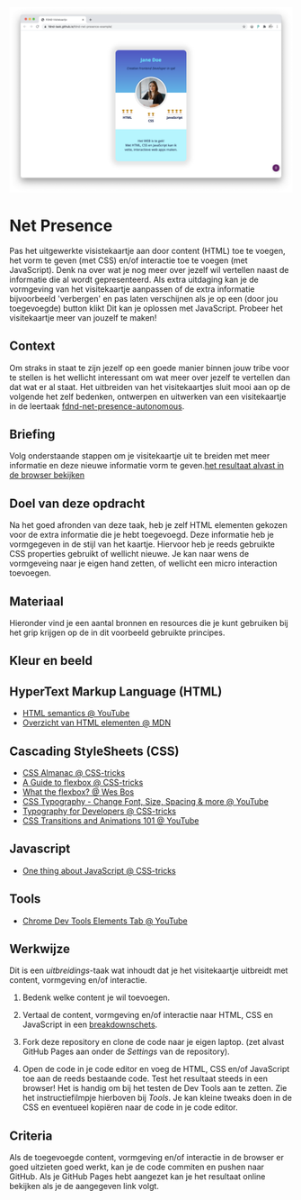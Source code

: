 ![Visitekaartje](VisitekaartjeChrome.png "Visitekaartje")

# Net Presence
Pas het uitgewerkte visistekaartje aan door content (HTML) toe te voegen, het vorm te geven (met CSS) en/of interactie toe te voegen (met JavaScript). Denk na over wat je nog meer over jezelf wil vertellen naast de informatie die al wordt gepresenteerd. Als extra uitdaging kan je de vormgeving van het visitekaartje aanpassen of de extra informatie bijvoorbeeld 'verbergen' en pas laten verschijnen als je op een (door jou toegevoegde) button klikt Dit kan je oplossen met JavaScript. Probeer het visitekaartje meer van jouzelf te maken!

## Context
Om straks in staat te zijn jezelf op een goede manier binnen jouw tribe voor te stellen is het wellicht interessant om wat meer over jezelf te vertellen dan dat wat er al staat. Het uitbreiden van het visitekaartjes sluit mooi aan op de volgende het zelf bedenken, ontwerpen en uitwerken van een visitekaartje in de leertaak [fdnd-net-presence-autonomous](https://github.com/fdnd-task/fdnd-net-presence-autonomous).

## Briefing
Volg onderstaande stappen om je visitekaartje uit te breiden met meer informatie en deze nieuwe informatie vorm te geven.[het resultaat alvast in de browser bekijken](https://fdnd-task.github.io/fdnd-net-presence-extension/) 

## Doel van deze opdracht
Na het goed afronden van deze taak, heb je zelf HTML elementen gekozen voor de extra informatie die je hebt toegevoegd. Deze informatie heb je vormgegeven in de stijl van het kaartje. Hiervoor heb je reeds gebruikte CSS properties gebruikt of wellicht nieuwe. Je kan naar wens de vormgeveing naar je eigen hand zetten, of wellicht een micro interaction toevoegen.

## Materiaal
Hieronder vind je een aantal bronnen en resources die je kunt gebruiken bij het grip krijgen op de in dit voorbeeld gebruikte principes.

## Kleur en beeld

## HyperText Markup Language (HTML)
- [HTML semantics @ YouTube](https://www.youtube.com/watch?v=n9T2B91hHRM)
- [Overzicht van HTML elementen @ MDN](https://developer.mozilla.org/nl/docs/Web/HTML/Element)

## Cascading StyleSheets (CSS)
- [CSS Almanac @ CSS-tricks](https://css-tricks.com/almanac/)
- [A Guide to flexbox @ CSS-tricks](https://css-tricks.com/snippets/css/a-guide-to-flexbox/)
- [What the flexbox? @ Wes Bos](https://flexbox.io/)
- [CSS Typography - Change Font, Size, Spacing & more @ YouTube](https://www.youtube.com/watch?v=RNakAX3rVVw)
- [Typography for Developers @ CSS-tricks](https://css-tricks.com/typography-for-developers/)
- [CSS Transitions and Animations 101 @ YouTube](https://www.youtube.com/watch?v=n9T2B91hHRM)

## Javascript
- [One thing about JavaScript @ CSS-tricks](https://css-tricks.com/video-screencasts/150-hey-designers-know-one-thing-javascript-recommend/)

## Tools
- [Chrome Dev Tools Elements Tab @ YouTube](https://www.youtube.com/watch?v=Z3HGJsNLQ1E)

## Werkwijze
Dit is een *uitbreidings*-taak wat inhoudt dat je het visitekaartje uitbreidt met content, vormgeving en/of interactie. 


1. Bedenk welke content je wil toevoegen.

2. Vertaal de content, vormgeving en/of interactie naar HTML, CSS en JavaScript in een [breakdownschets](...).

3. Fork deze repository en clone de code naar je eigen laptop. (zet alvast GitHub Pages aan onder de *Settings* van de repository).

4. Open de code in je code editor en voeg de HTML, CSS en/of JavaScript toe aan de reeds bestaande code. Test het resultaat steeds in een browser! Het is handig om bij het testen de Dev Tools aan te zetten. Zie het instructiefilmpje hierboven bij *Tools*. Je kan kleine tweaks doen in de CSS en eventueel kopiëren naar de code in je code editor.

## Criteria
Als de toegevoegde content, vormgeving en/of interactie in de browser er goed uitzieten goed werkt, kan je de code commiten en pushen naar GitHub. Als je GitHub Pages hebt aangezet kan je het resultaat online bekijken als je de aangegeven link volgt.


